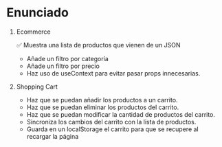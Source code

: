# Enunciado

1. Ecommerce

    ✅ Muestra una lista de productos que vienen de un JSON
    - Añade un filtro por categoría
    - Añade un filtro por precio
    - Haz uso de useContext para evitar pasar props innecesarias.

2. Shopping Cart

    - Haz que se puedan añadir los productos a un carrito.
    - Haz que se puedan eliminar los productos del carrito.
    - Haz que se puedan modificar la cantidad de productos del carrito.
    - Sincroniza los cambios del carrito con la lista de productos.
    - Guarda en un localStorage el carrito para que se recupere al recargar la página
